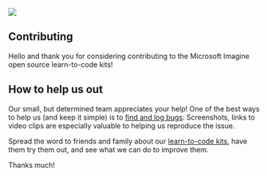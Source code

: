 ![](https://github.com/Microsoft/Imagine_stealthbot/blob/master/Microsoft-Imagine.png)

## Contributing 

Hello and thank you for considering contributing to the Microsoft Imagine open source learn-to-code kits!

## How to help us out
Our small, but determined team appreciates your help! One of the best ways to help us (and keep it simple) is to [find and log bugs](https://github.com/Microsoft/Imagine_stealthbot/issues): Screenshots, links to video clips are especially valuable to helping us reproduce the issue.

Spread the word to friends and family about our [learn-to-code kits](https://msdn.microsoft.com/imagine/imagine-create), have them try them out, and see what we can do to improve them.

Thanks much!




